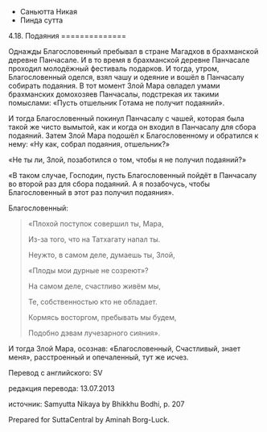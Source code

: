 









* Саньютта Никая
* Пинда сутта


4\.18\. Подаяния
\=\=\=\=\=\=\=\=\=\=\=\=\=\=



Однажды Благословенный пребывал в стране Магадхов в брахманской деревне Панчасале\. И в то время в брахманской деревне Панчасале проходил молодёжный фестиваль подарков\. И тогда, утром, Благословенный оделся, взял чашу и одеяние и вошёл в Панчасалу собирать подаяния\. В тот момент Злой Мара овладел умами брахманских домохозяев Панчасалы, подстрекая их такими помыслами: «Пусть отшельник Готама не получит подаяний»\.


И тогда Благословенный покинул Панчасалу с чашей, которая была такой же чисто вымытой, как и когда он входил в Панчасалу для сбора подаяний\. Затем Злой Мара подошёл к Благословенному и обратился к нему: «Ну как, собрал подаяния, отшельник?»


«Не ты ли, Злой, позаботился о том, чтобы я не получил подаяний?»


«В таком случае, Господин, пусть Благословенный пойдёт в Панчасалу во второй раз для сбора подаяний\. А я позабочусь, чтобы Благословенный в этот раз получил подаяния»\.


Благословенный:



> «Плохой поступок совершил ты, Мара,  
> 
> Из\-за того, что на Татхагату напал ты\.  
> 
> Неужто, в самом деле, думаешь ты, Злой,  
> 
> «Плоды мои дурные не созреют»?  
> 
>   
> 
> На самом деле, счастливо живём мы,  
> 
> Те, собственностью кто не обладает\.  
> 
> Кормясь восторгом, пребывать мы будем,  
> 
> Подобно дэвам лучезарного сияния»\.


И тогда Злой Мара, осознав: «Благословенный, Счастливый, знает меня», расстроенный и опечаленный, тут же исчез\.



Перевод с английского: SV


редакция перевода: 13\.07\.2013


источник: Samyutta Nikaya by Bhikkhu Bodhi, p\. 207


Prepared for SuttaCentral by Aminah Borg\-Luck\.






